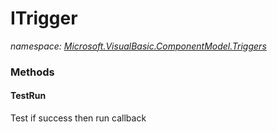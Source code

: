﻿
# ITrigger
_namespace: [Microsoft.VisualBasic.ComponentModel.Triggers](N-Microsoft.VisualBasic.ComponentModel.Triggers.md)_



### Methods

#### TestRun
Test if success then run callback



